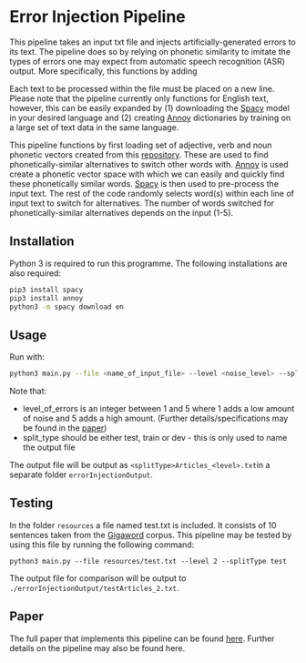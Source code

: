 # Error Injection Pipeline

This pipeline takes an input txt file and injects artificially-generated errors to its text. The pipeline does so by relying on phonetic similarity to imitate the types of errors one may expect from automatic speech recognition (ASR) output. More specifically, this functions by adding

Each text to be processed within the file must be placed on a new line. Please note that the pipeline currently only functions for English text, however, this can be easily expanded by (1) downloading the [Spacy](https://spacy.io/usage/models) model in your desired language and (2) creating [Annoy](https://github.com/spotify/annoy/) dictionaries by training on a large set of text data in the same language.

This pipeline functions by first loading set of adjective, verb and noun phonetic vectors created from this [repository](https://github.com/aparrish/phonetic-similarity-vectors). These are used to find phonetically-similar alternatives to switch other words with. [Annoy](https://github.com/spotify/annoy/) is used create a phonetic vector space with which we can easily and quickly find these phonetically similar words. [Spacy](https://spacy.io/) is then used to pre-process the input text. The rest of the code randomly selects word(s) within each line of input text to switch for alternatives. The number of words switched for phonetically-similar alternatives depends on the <level> input (1-5).

## Installation

Python 3 is required to run this programme. The following installations are also required:

```bash
pip3 install spacy
pip3 install annoy
python3 -m spacy download en
```

## Usage

Run with:
```bash
python3 main.py --file <name_of_input_file> --level <noise_level> --splitType <split_type>
```

Note that:
* level_of_errors is an integer between 1 and 5 where 1 adds a low amount of noise and 5 adds a high amount. (Further details/specifications may be found in the [paper](http://uu.diva-portal.org/smash/record.jsf?pid=diva2%3A1321076&dswid=1942))
* split_type should be either test, train or dev - this is only used to name the output file

The output file will be output as ```<splitType>Articles_<level>.txt```in a separate folder ```errorInjectionOutput```.

## Testing
In the folder ```resources``` a file named test.txt is included. It consists of 10 sentences taken from the [Gigaword](https://github.com/harvardnlp/sent-summary) corpus. This pipeline may be tested by using this file by running the following command:

```python3 main.py --file resources/test.txt --level 2 --splitType test```

The output file for comparison will be output to ```./errorInjectionOutput/testArticles_2.txt```.

## Paper
The full paper that implements this pipeline can be found [here](http://uu.diva-portal.org/smash/record.jsf?pid=diva2%3A1321076&dswid=1942). Further details on the pipeline may also be found here.
